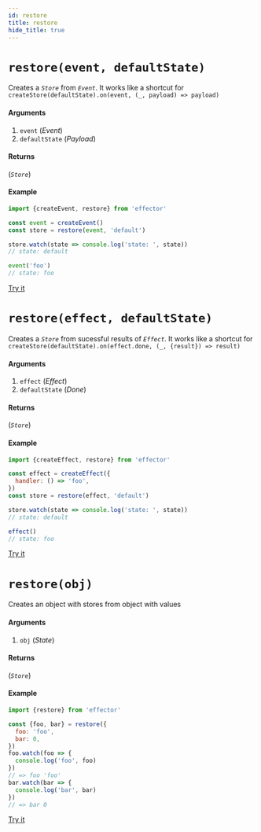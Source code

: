```yaml
---
id: restore
title: restore
hide_title: true
---
```


# `restore(event, defaultState)`

Creates a _`Store`_ from _`Event`_.
It works like a shortcut for `createStore(defaultState).on(event, (_, payload) => payload)`

#### Arguments

1. `event` (_Event_)
2. `defaultState` (_Payload_)

#### Returns

(_`Store`_)

#### Example

```js try
import {createEvent, restore} from 'effector'

const event = createEvent()
const store = restore(event, 'default')

store.watch(state => console.log('state: ', state))
// state: default

event('foo')
// state: foo
```

[Try it](https://share.effector.dev/MGGQnTlQ)

# `restore(effect, defaultState)`

Creates a _`Store`_ from sucessful results of _`Effect`_.
It works like a shortcut for `createStore(defaultState).on(effect.done, (_, {result}) => result)`

#### Arguments

1. `effect` (_Effect_)
2. `defaultState` (_Done_)

#### Returns

(_`Store`_)

#### Example

```js try
import {createEffect, restore} from 'effector'

const effect = createEffect({
  handler: () => 'foo',
})
const store = restore(effect, 'default')

store.watch(state => console.log('state: ', state))
// state: default

effect()
// state: foo
```

[Try it](https://share.effector.dev/CuOQT4Lq)

# `restore(obj)`

Creates an object with stores from object with values

#### Arguments

1. `obj` (_State_)

#### Returns

(_`Store`_)

#### Example

```js try
import {restore} from 'effector'

const {foo, bar} = restore({
  foo: 'foo',
  bar: 0,
})
foo.watch(foo => {
  console.log('foo', foo)
})
// => foo 'foo'
bar.watch(bar => {
  console.log('bar', bar)
})
// => bar 0
```

[Try it](https://share.effector.dev/NQX0kotI)
